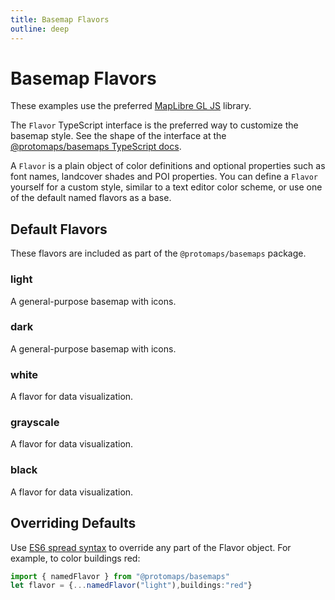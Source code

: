 ```yaml
---
title: Basemap Flavors
outline: deep
---
```


<script setup>
  import MaplibreMap from '../components/MaplibreMap.vue'
</script>

# Basemap Flavors

These examples use the preferred [MapLibre GL JS](/basemaps/maplibre) library.

The `Flavor` TypeScript interface is the preferred way to customize the basemap style. See the shape of the interface at the [@protomaps/basemaps TypeScript docs](https://maps.protomaps.com/typedoc/interfaces/Flavor.html).

A `Flavor` is a plain object of color definitions and optional properties such as font names, landcover shades and POI properties. You can define a `Flavor` yourself for a custom style, similar to a text editor color scheme, or use one of the default named flavors as a base.

## Default Flavors

These flavors are included as part of the `@protomaps/basemaps` package.

### light

A general-purpose basemap with icons.

<MaplibreMap flavor="light" :zoom=13 :lat="51.509" :lng="-0.14"/>

### dark

A general-purpose basemap with icons.

<MaplibreMap flavor="dark" :zoom=13 :lat="51.509" :lng="-0.14"/>

### white

A flavor for data visualization.

<MaplibreMap flavor="white" :zoom=13 :lat="51.509" :lng="-0.14"/>

### grayscale

A flavor for data visualization.

<MaplibreMap flavor="grayscale" :zoom=13 :lat="51.509" :lng="-0.14"/>

### black

A flavor for data visualization.

<MaplibreMap flavor="black" :zoom=13 :lat="51.509" :lng="-0.14"/>

## Overriding Defaults

Use [ES6 spread syntax](https://developer.mozilla.org/en-US/docs/Web/JavaScript/Reference/Operators/Spread_syntax) to override any part of the Flavor object. For example, to color buildings red:

```ts
import { namedFlavor } from "@protomaps/basemaps"
let flavor = {...namedFlavor("light"),buildings:"red"}
```
